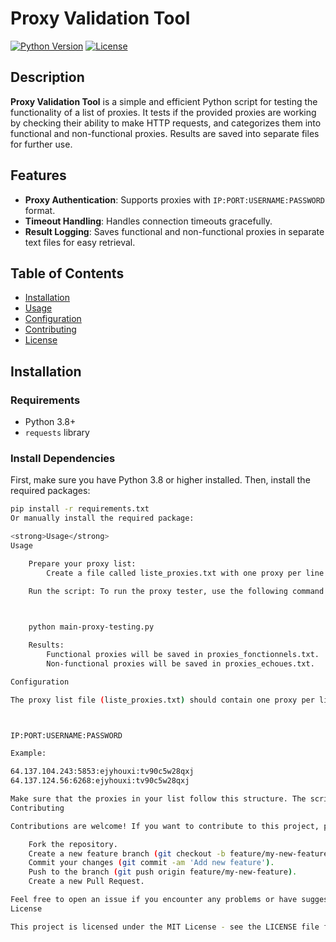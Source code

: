 # Proxy Validation Tool

[![Python Version](https://img.shields.io/badge/python-3.8%2B-blue)](https://www.python.org/downloads/release/python-380/)
[![License](https://img.shields.io/badge/license-MIT-green)](https://opensource.org/licenses/MIT)

## Description

**Proxy Validation Tool** is a simple and efficient Python script for testing the functionality of a list of proxies. It tests if the provided proxies are working by checking their ability to make HTTP requests, and categorizes them into functional and non-functional proxies. Results are saved into separate files for further use.

## Features

- **Proxy Authentication**: Supports proxies with `IP:PORT:USERNAME:PASSWORD` format.
- **Timeout Handling**: Handles connection timeouts gracefully.
- **Result Logging**: Saves functional and non-functional proxies in separate text files for easy retrieval.

## Table of Contents

- [Installation](#installation)
- [Usage](#usage)
- [Configuration](#configuration)
- [Contributing](#contributing)
- [License](#license)

## Installation

### Requirements

- Python 3.8+
- `requests` library

### Install Dependencies

First, make sure you have Python 3.8 or higher installed. Then, install the required packages:

```bash
pip install -r requirements.txt
Or manually install the required package:

<strong>Usage</strong>
Usage

    Prepare your proxy list:
        Create a file called liste_proxies.txt with one proxy per line in the format IP:PORT:USERNAME:PASSWORD.

    Run the script: To run the proxy tester, use the following command:

    

    python main-proxy-testing.py

    Results:
        Functional proxies will be saved in proxies_fonctionnels.txt.
        Non-functional proxies will be saved in proxies_echoues.txt.

Configuration

The proxy list file (liste_proxies.txt) should contain one proxy per line in the following format:



IP:PORT:USERNAME:PASSWORD

Example:

64.137.104.243:5853:ejyhouxi:tv90c5w28qxj
64.137.124.56:6268:ejyhouxi:tv90c5w28qxj

Make sure that the proxies in your list follow this structure. The script will test each proxy, and output the results accordingly.
Contributing

Contributions are welcome! If you want to contribute to this project, please follow these steps:

    Fork the repository.
    Create a new feature branch (git checkout -b feature/my-new-feature).
    Commit your changes (git commit -am 'Add new feature').
    Push to the branch (git push origin feature/my-new-feature).
    Create a new Pull Request.

Feel free to open an issue if you encounter any problems or have suggestions for improvement.
License

This project is licensed under the MIT License - see the LICENSE file for details.
